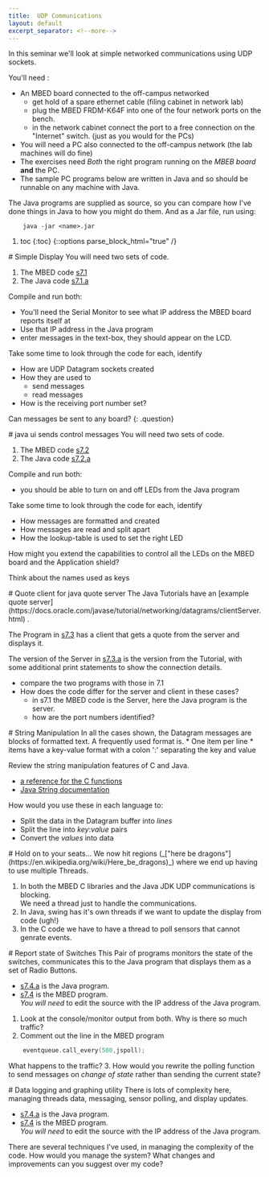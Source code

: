 ```yaml
---
title:  UDP Communications
layout: default
excerpt_separator: <!--more-->
---
```

In this seminar we'll look at simple networked communications using UDP sockets.

<!--more-->

You'll need :

* An MBED board connected to the off-campus networked
  + get hold of a spare ethernet cable (filing cabinet in network lab)
  + plug the MBED FRDM-K64F into one of the four network ports on the bench.
  + in the network cabinet connect the port to a free connection on the "Internet" switch.  (just as you would for the PCs)
* You will need a PC also connected to the off-campus network (the lab machines will do fine)
* The exercises need _Both_ the right program running on the _MBEB board_ **and** the PC.
* The sample PC programs below are written in Java and so should be runnable on any machine with Java.

The Java programs are supplied as source, so you can compare how I've done things in Java to how you might do them.  And as a Jar file, run using:

```
    java -jar <name>.jar
```

1. toc
{:toc}
{::options parse_block_html="true" /}

<section class="exercise">
# Simple Display
You will need two sets of code.

1. The MBED code [s7.1](https://github.com/kf5011/s7.1)
2. The Java code [s7.1.a](https://github.com/kf5011/s7.1.a)

Compile and run  both:

 * You'll need the Serial Monitor to see what IP address the MBED board reports itself at
 * Use that IP address in the Java program
 * enter messages in the text-box, they should appear on the LCD.

 Take some time to look through the code for each, identify

 * How are UDP Datagram sockets created
 * How they are used to
   + send messages
   + read messages
 * How is the receiving port number set?

Can messages be sent to any board?
{: .question}
</section>


<section class="exercise">
# java ui sends control messages
You will need two sets of code.

1. The MBED code [s7.2](https://github.com/kf5011/s7.2)
2. The Java code [s7.2.a](https://github.com/kf5011/s7.2.a)

Compile and run both:

* you should be able to turn on and off LEDs from the Java program

Take some time to look through the code for each, identify

* How messages are formatted and created
* How messages are read and split apart
* How the lookup-table is used to set the right LED

<section class="question">
How might you extend the capabilities to control all the LEDs on the MBED board and the Application shield?

<span class="hint">Think about the names used as keys</span>
</section>

</section>

<section class="exercise">
# Quote client for java quote server
The Java Tutorials have an [example quote server](https://docs.oracle.com/javase/tutorial/networking/datagrams/clientServer.html) .

The Program in [s7.3](https://github.com/kf5011/s7.3)  has a client that gets a quote from the server and displays it.

The version of the Server in [s7.3.a](https://github.com/kf5011/s7.3.a)
is the version from the Tutorial, with some additional print statements
to show the connection details.

* compare the two programs with those in 7.1
* How does the code differ for the server and client in these cases?
  + in s7.1 the MBED code is the Server, here the Java program is the server.
  + how are the port numbers identified?
</section>

<section class="exercise">
# String Manipulation
In all the cases shown, the Datagram messages are blocks of formatted text.
A frequently used format is.
* One item per line
* items have a key-value format with a colon ':' separating the key and value

Review the string manipulation features of C and Java.
* [a reference for the C functions](https://en.wikibooks.org/wiki/C_Programming/String_manipulation)
* [Java String documentation](https://docs.oracle.com/javase/7/docs/api/java/lang/String.html)

How would you use these in each language to:
* Split the data in the Datagram buffer into _lines_
* Split the line into _key_:_value_ pairs
* Convert the _values_ into data

</section>   


<section class="warning">
# Hold on to your seats...
We now hit regions (_["here be dragons"](https://en.wikipedia.org/wiki/Here_be_dragons)_) where we end up having to use multiple Threads.

1. In both the MBED C libraries and the Java JDK UDP communications is blocking.  
We need a thread just to handle the communications.
2. In Java, swing has it's own threads if we want to update the display from code (ugh!)
3. In the C code we have to have a thread to poll sensors that cannot genrate events.
</section>

<section class="exercise">
# Report state of Switches
This Pair of programs monitors the state of the switches, communicates this to the Java program that displays them as a set of Radio Buttons.

* [s7.4.a](https://github.com/kf5011/s7.4.a) is the Java program.
* [s7.4](https://github.com/kf5011/s7.4) is the MBED program.  
  _You will need_ to edit the source with the IP address of the Java program.

1. Look at the console/monitor output from both.  Why is there so much traffic?
2. Comment out the line in the MBED program
```c
    eventqueue.call_every(500,jspoll);
```
What happens to the traffic?
3. How would you rewrite the polling function to send messages on _change of state_ rather than sending the current state?
</section>


<section class="exercise">
# Data logging and graphing utility
There is lots of complexity here, managing threads data, messaging,
sensor polling, and display updates.

* [s7.4.a](https://github.com/kf5011/s7.5.a) is the Java program.
* [s7.4](https://github.com/kf5011/s7.5) is the MBED program.  
  _You will need_ to edit the source with the IP address of the Java program.

There are several techniques I've used, in managing the complexity of the code.
How would you manage the system?
What changes and improvements can you suggest over my code?
</section>
